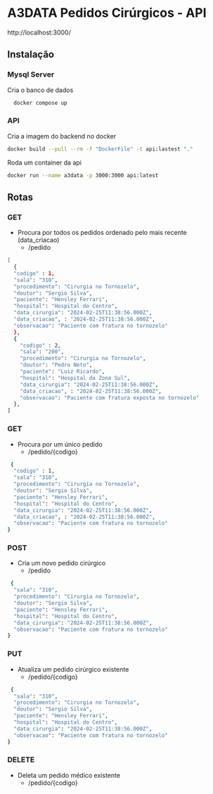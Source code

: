 # A3DATA Pedidos Cirúrgicos - API

http://localhost:3000/

## Instalação

### Mysql Server

Cria o banco de dados
```sh
  docker compose up
```

### API 
Cria a imagem do backend no docker
```sh
docker build --pull --rm -f "DockerFile" -t api:lastest "."
```
Roda um container da api
```sh
docker run --name a3data -p 3000:3000 api:latest
```

## Rotas

### GET

- Procura por todos os pedidos ordenado pelo mais recente (data_criacao)
  - /pedido

```sh
[
  {
  "codigo" : 1,
  "sala": "310",
  "procedimento": "Cirurgia no Tornozelo",
  "doutor": "Sergio Silva",
  "paciente": "Hensley Ferrari",
  "hospital": "Hospital do Centro",
  "data_cirurgia": "2024-02-25T11:38:56.000Z",
  "data_criacao", : "2024-02-25T11:38:56.000Z",
  "observacao": "Paciente com fratura no tornozelo"
  },
  {
    "codigo" : 2,
    "sala": "200",
    "procedimento": "Cirurgia no Tornozelo",
    "doutor": "Pedro Neto",
    "paciente": "Luiz Ricardo",
    "hospital": "Hospital da Zona Sul",
    "data_cirurgia": "2024-02-25T11:38:56.000Z",
    "data_criacao", : "2024-02-25T11:38:56.000Z",
    "observacao": "Paciente com fratura exposta no tornozelo"
  },
]
```

### GET

- Procura por um único pedido
  - /pedido/{codigo}

```sh
 {
  "codigo" : 1,
  "sala": "310",
  "procedimento": "Cirurgia no Tornozelo",
  "doutor": "Sergio Silva",
  "paciente": "Hensley Ferrari",
  "hospital": "Hospital do Centro",
  "data_cirurgia": "2024-02-25T11:38:56.000Z",
  "data_criacao", : "2024-02-25T11:38:56.000Z",
  "observacao": "Paciente com fratura no tornozelo"
}
```

### POST

- Cria um novo pedido cirúrgico
  - /pedido

```sh
 {
  "sala": "310",
  "procedimento": "Cirurgia no Tornozelo",
  "doutor": "Sergio Silva",
  "paciente": "Hensley Ferrari",
  "hospital": "Hospital do Centro",
  "data_cirurgia": "2024-02-25T11:38:56.000Z",
  "observacao": "Paciente com fratura no tornozelo"
}
```

### PUT

- Atualiza um pedido cirúrgico existente
  - /pedido/{codigo}

```sh
 {
  "sala": "310",
  "procedimento": "Cirurgia no Tornozelo",
  "doutor": "Sergio Silva",
  "paciente": "Hensley Ferrari",
  "hospital": "Hospital do Centro",
  "data_cirurgia": "2024-02-25T11:38:56.000Z",
  "observacao": "Paciente com fratura no tornozelo"
}
```

### DELETE

- Deleta um pedido médico existente
  - /pedido/{codigo}
